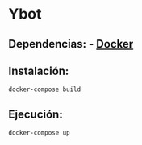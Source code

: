 # Ybot

## Dependencias: - [Docker](https://docs.docker.com/docker-for-windows/install/)

## Instalación:

```
docker-compose build
```

## Ejecución:

```
docker-compose up
```
